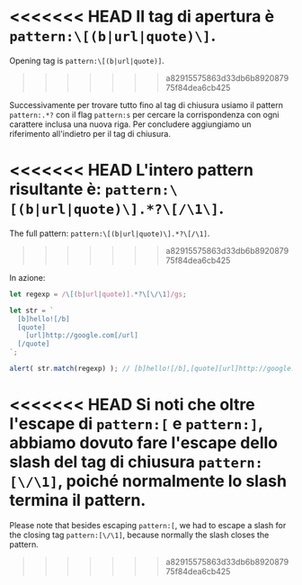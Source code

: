 
<<<<<<< HEAD
Il tag di apertura è `pattern:\[(b|url|quote)\]`.
=======
Opening tag is `pattern:\[(b|url|quote)]`.
>>>>>>> a82915575863d33db6b892087975f84dea6cb425

Successivamente per trovare tutto fino al tag di chiusura usiamo il pattern `pattern:.*?` con il flag `pattern:s` per cercare la corrispondenza con ogni carattere inclusa una nuova riga. Per concludere aggiungiamo un riferimento all'indietro per il tag di chiusura.

<<<<<<< HEAD
L'intero pattern risultante è: `pattern:\[(b|url|quote)\].*?\[/\1\]`.
=======
The full pattern: `pattern:\[(b|url|quote)\].*?\[/\1]`.
>>>>>>> a82915575863d33db6b892087975f84dea6cb425

In azione:

```js run
let regexp = /\[(b|url|quote)].*?\[\/\1]/gs;

let str = `
  [b]hello![/b]
  [quote]
    [url]http://google.com[/url]
  [/quote]
`;

alert( str.match(regexp) ); // [b]hello![/b],[quote][url]http://google.com[/url][/quote]
```

<<<<<<< HEAD
Si noti che oltre l'escape di `pattern:[` e `pattern:]`, abbiamo dovuto fare l'escape dello slash del tag di chiusura `pattern:[\/\1]`, poiché normalmente lo slash termina il pattern.
=======
Please note that besides escaping `pattern:[`, we had to escape a slash for the closing tag `pattern:[\/\1]`, because normally the slash closes the pattern.
>>>>>>> a82915575863d33db6b892087975f84dea6cb425
